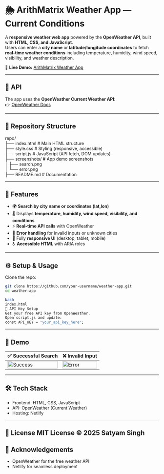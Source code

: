 
# 🌦️ ArithMatrix Weather App — Current Conditions

A **responsive weather web app** powered by the **OpenWeather API**, built with **HTML, CSS, and JavaScript**.  
Users can enter a **city name** or **latitude/longitude coordinates** to fetch **real-time weather conditions** including temperature, humidity, wind speed, visibility, and weather description.  

🔗 **Live Demo:** [ArithMatrix Weather App](https://weather-app-arithmatrix.netlify.app)  

---

## 📡 API
The app uses the **OpenWeather Current Weather API**:  
👉 [OpenWeather Docs](https://openweathermap.org/current)  

---

## 📁 Repository Structure
repo/<br>
├── index.html # Main HTML structure <br>
├── style.css # Styling (responsive, accessible)<br>
├── script.js # JavaScript (API fetch, DOM updates)<br>
├── screenshots/ # App demo screenshots<br>
│ ├── search.png<br>
│ └── error.png<br>
├── README.md # Documentation<br>

---

## 🚀 Features
- 🌍 **Search by city name or coordinates (lat,lon)**  
- 🌡️ Displays **temperature, humidity, wind speed, visibility, and conditions**  
- ⚡ **Real-time API calls** with OpenWeather  
- 🛑 **Error handling** for invalid inputs or unknown cities  
- 📱 Fully **responsive UI** (desktop, tablet, mobile)  
- ♿ **Accessible HTML** with ARIA roles  

---

## ⚙️ Setup & Usage
Clone the repo:
```bash
git clone https://github.com/your-username/weather-app.git
cd weather-app

bash
index.html
🔑 API Key Setup
Get your free API key from OpenWeather.
Open script.js and update:
const API_KEY = "your_api_key_here";
```
---
## 📸 Demo

| ✅ Successful Search | ❌ Invalid Input |
|----------------------|------------------|
| <img src="https://github.com/user-attachments/assets/e5f9f008-26e1-46d7-832e-c96b4d19750c" alt="Success" width="100%" /> | <img src="https://github.com/user-attachments/assets/f86ff868-3bf7-467d-989b-7495727334ef" alt="Error" width="100%" /> |


---
## 🛠️ Tech Stack
* Frontend: HTML, CSS, JavaScript
* API: OpenWeather (Current Weather)
* Hosting: Netlify
---
📜 License
MIT License © 2025 Satyam Singh
---

## 🙌 Acknowledgements
* OpenWeather for the free weather API
* Netlify for seamless deployment
